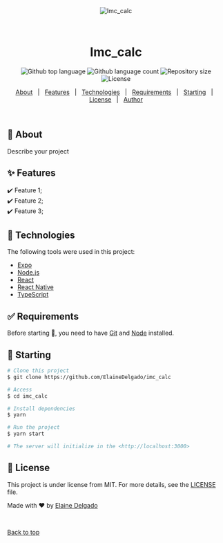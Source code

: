 <div align="center" id="top"> 
  <img src="./.github/app.gif" alt="Imc_calc" />

  &#xa0;

  <!-- <a href="https://imc_calc.netlify.app">Demo</a> -->
</div>

<h1 align="center">Imc_calc</h1>

<p align="center">
  <img alt="Github top language" src="https://img.shields.io/github/languages/top/ElaineDelgado/imc_calc?color=56BEB8">

  <img alt="Github language count" src="https://img.shields.io/github/languages/count/ElaineDelgado/imc_calc?color=56BEB8">

  <img alt="Repository size" src="https://img.shields.io/github/repo-size/ElaineDelgado/imc_calc?color=56BEB8">

  <img alt="License" src="https://img.shields.io/github/license/ElaineDelgado/imc_calc?color=56BEB8">

  <!-- <img alt="Github issues" src="https://img.shields.io/github/issues/ElaineDelgado/imc_calc?color=56BEB8" /> -->

  <!-- <img alt="Github forks" src="https://img.shields.io/github/forks/ElaineDelgado/imc_calc?color=56BEB8" /> -->

  <!-- <img alt="Github stars" src="https://img.shields.io/github/stars/ElaineDelgado/imc_calc?color=56BEB8" /> -->
</p>

<!-- Status -->

<!-- <h4 align="center"> 
	🚧  Imc_calc 🚀 Under construction...  🚧
</h4> 

<hr> -->

<p align="center">
  <a href="#dart-about">About</a> &#xa0; | &#xa0; 
  <a href="#sparkles-features">Features</a> &#xa0; | &#xa0;
  <a href="#rocket-technologies">Technologies</a> &#xa0; | &#xa0;
  <a href="#white_check_mark-requirements">Requirements</a> &#xa0; | &#xa0;
  <a href="#checkered_flag-starting">Starting</a> &#xa0; | &#xa0;
  <a href="#memo-license">License</a> &#xa0; | &#xa0;
  <a href="https://github.com/ElaineDelgado" target="_blank">Author</a>
</p>

<br>

## :dart: About ##

Describe your project

## :sparkles: Features ##

:heavy_check_mark: Feature 1;\
:heavy_check_mark: Feature 2;\
:heavy_check_mark: Feature 3;

## :rocket: Technologies ##

The following tools were used in this project:

- [Expo](https://expo.io/)
- [Node.js](https://nodejs.org/en/)
- [React](https://pt-br.reactjs.org/)
- [React Native](https://reactnative.dev/)
- [TypeScript](https://www.typescriptlang.org/)

## :white_check_mark: Requirements ##

Before starting :checkered_flag:, you need to have [Git](https://git-scm.com) and [Node](https://nodejs.org/en/) installed.

## :checkered_flag: Starting ##

```bash
# Clone this project
$ git clone https://github.com/ElaineDelgado/imc_calc

# Access
$ cd imc_calc

# Install dependencies
$ yarn

# Run the project
$ yarn start

# The server will initialize in the <http://localhost:3000>
```

## :memo: License ##

This project is under license from MIT. For more details, see the [LICENSE](LICENSE.md) file.


Made with :heart: by <a href="https://github.com/ElaineDelgado" target="_blank">Elaine Delgado</a>

&#xa0;

<a href="#top">Back to top</a>
